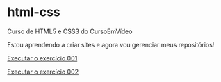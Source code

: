 # html-css
 Curso de HTML5 e CSS3 do CursoEmVídeo

Estou aprendendo a criar sites e agora vou gerenciar meus repositórios!

<a href="https://duduperal.github.io/html-css/exercicios/ex001/index.html" target="_blank">Executar o exercício 001</a>

<a href="https://duduperal.github.io/html-css/desafios/d010/android.html" target="_blak">Executar o exercício 002</a>